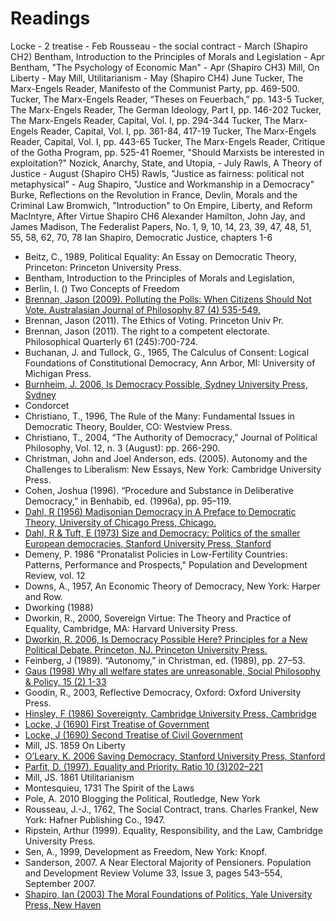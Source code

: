 Readings
========


Locke - 2 treatise - Feb
Rousseau - the social contract - March (Shapiro CH2)
Bentham, Introduction to the Principles of Morals and Legislation - Apr
Bentham, "The Psychology of Economic Man" - Apr (Shapiro CH3)
Mill, On Liberty - May
Mill, Utilitarianism - May (Shapiro CH4)
June
Tucker, The Marx-Engels Reader, Manifesto of the Communist Party, pp. 469-500.
Tucker, The Marx-Engels Reader, “Theses on Feuerbach,” pp. 143-5
Tucker, The Marx-Engels Reader, The German Ideology, Part I, pp. 146-202
Tucker, The Marx-Engels Reader, Capital, Vol. I, pp. 294-344
Tucker, The Marx-Engels Reader, Capital, Vol. I, pp. 361-84, 417-19
Tucker, The Marx-Engels Reader, Capital, Vol. I, pp. 443-65
Tucker, The Marx-Engels Reader, Critique of the Gotha Program, pp. 525-41
Roemer, "Should Marxists be interested in exploitation?"
Nozick, Anarchy, State, and Utopia, - July
Rawls, A Theory of Justice - August (Shapiro CH5)
Rawls, "Justice as fairness: political not metaphysical" - Aug
Shapiro, "Justice and Workmanship in a Democracy"
Burke, Reflections on the Revolution in France,
Devlin, Morals and the Criminal Law
Bromwich, "Introduction" to On Empire, Liberty, and Reform
MacIntyre, After Virtue
Shapiro CH6
Alexander Hamilton, John Jay, and James Madison, The Federalist Papers, No. 1, 9, 10, 14, 23, 39, 47, 48, 51, 55, 58, 62, 70, 78
Ian Shapiro, Democratic Justice, chapters 1-6

- Beitz, C., 1989, Political Equality: An Essay on Democratic Theory, Princeton: Princeton University Press.
- Bentham, Introduction to the Principles of Morals and Legislation,
- Berlin, I. () Two Concepts of Freedom
- [Brennan, Jason (2009). Polluting the Polls: When Citizens Should Not Vote. Australasian Journal of Philosophy 87 (4) 535-549.][brennen2009]
- Brennan, Jason (2011). The Ethics of Voting. Princeton Univ Pr.
- Brennan, Jason (2011). The right to a competent electorate. Philosophical Quarterly 61 (245):700-724.
- Buchanan, J. and Tullock, G., 1965, The Calculus of Consent: Logical Foundations of Constitutional Democracy, Ann Arbor, MI: University of Michigan Press.
- [Burnheim, J. 2006, Is Democracy Possible, Sydney University Press, Sydney][burnheim2006]
- Condorcet
- Christiano, T., 1996, The Rule of the Many: Fundamental Issues in Democratic Theory, Boulder, CO: Westview Press.
- Christiano, T., 2004, “The Authority of Democracy,” Journal of Political Philosophy, Vol. 12, n. 3 (August): pp. 266-290.
- Christman, John and Joel Anderson, eds. (2005). Autonomy and the Challenges to Liberalism: New Essays, New York: Cambridge University Press.
- Cohen, Joshua (1996). “Procedure and Substance in Deliberative Democracy,” in Benhabib, ed. (1996a), pp. 95–119.
- [Dahl, R (1956) Madisonian Democracy in A Preface to Democratic Theory, University of Chicago Press, Chicago.][dahl1956]
- [Dahl, R & Tuft, E (1973) Size and Democracy: Politics of the smaller European democracies, Stanford University Press, Stanford][dahl1973size]
- Demeny, P. 1986 "Pronatalist Policies in Low-Fertility Countries: Patterns, Performance and Prospects," Population and Development Review, vol. 12
- Downs, A., 1957, An Economic Theory of Democracy, New York: Harper and Row.
- Dworking (1988)
- Dworkin, R., 2000, Sovereign Virtue: The Theory and Practice of Equality, Cambridge, MA: Harvard University Press.
- [Dworkin, R. 2006, Is Democracy Possible Here? Principles for a New Political Debate. Princeton, NJ. Princeton University Press.][dworkin2006democracy]
- Feinberg, J (1989). “Autonomy,” in Christman, ed. (1989), pp. 27–53.
- [Gaus (1998) Why all welfare states are unreasonable, Social Philosophy & Policy, 15 (2)  1-33][gaus1998]
- Goodin, R., 2003, Reflective Democracy, Oxford: Oxford University Press.
- [Hinsley, F (1986) Sovereignty, Cambridge University Press, Cambridge][hinsley1986sovereignty]
- [Locke, J (1690) First Treatise of Government][locke1690first]
- [Locke, J (1690) Second Treatise of Civil Government][locke1690second]
- Mill, JS. 1859 On Liberty
- [O’Leary, K. 2006 Saving Democracy, Stanford University Press, Stanford][oleary2006saving]
- [Parfit, D. (1997). Equality and Priority. Ratio 10 (3)202–221][parfit1997equity]
- Mill, JS. 1861 Utilitarianism
- Montesquieu, 1731 The Spirit of the Laws
- Pole, A. 2010 Blogging the Political, Routledge, New York
- Rousseau, J.-J., 1762, The Social Contract, trans. Charles Frankel, New York: Hafner Publishing Co., 1947.
- Ripstein, Arthur (1999). Equality, Responsibility, and the Law, Cambridge University Press.
- Sen, A., 1999, Development as Freedom, New York: Knopf.
- Sanderson, 2007. A Near Electoral Majority of Pensioners. Population and Development Review Volume 33, Issue 3, pages 543–554, September 2007.
- [Shapiro, Ian (2003) The Moral Foundations of Politics, Yale University Press, New Haven][shapiro2003moral]

[locke1690first]:literature%20review/First%20Treatise%20of%20Government
[locke1690second]:literature%20review/Second%20Treatise%20of%20Government.md
[dworkin2006democracy]:literature%20review/Is%20Democracy%20Possible%20Here.md
[burnheim2006]:literature%20review/Is%20Democracy%20Possible.md
[dahl1956]:literature%20review/A%20Preface%20to%20Democratic%20Theory.md
[dahl1973size]:literature%20review/Size%20and%20Democracy
[brennen2009]:literature%20review/Polluting%20the%20Polls.md
[gaus1998]:literature%20review/Why%20all%20welfare%20states%20are%20unreasonable.md
[shapiro2003moral]:literature%20review/Moral%20Foundations%20of%20Politics.md
[parfit1997equity]:literature%20review/Equality%20or%20Priority
[oleary2006saving]:literature%20review/Saving%20Democracy
[hinsley1986sovereignty]:literature%20review/Sovereignty
